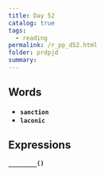 ```yaml
---
title: Day 52
catalog: true
tags: 
  - reading
permalink: /r_pp_d52.html
folder: prdpjd
summary: 
---
```


## Words

-   <b data-toggle="tooltip" data-original-title="{{site.data.glossary.sanction}}">`sanction`</b>
-   <b data-toggle="tooltip" data-original-title="{{site.data.glossary.laconic}}">`laconic`</b>


## Expressions

<b data-toggle="tooltip" data-original-title="{{site.data.answers.d52_a}}">`________()`</b>
